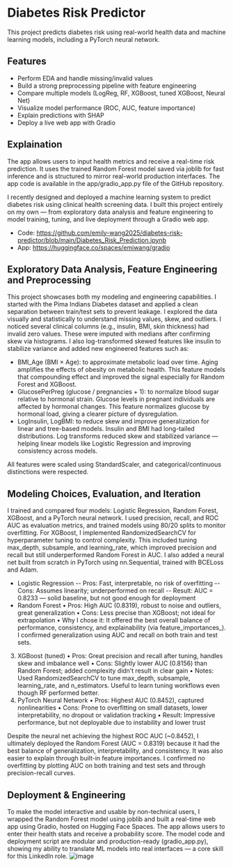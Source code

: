 # Diabetes Risk Predictor

This project predicts diabetes risk using real-world health data and machine learning models, including a PyTorch neural network.

## Features
- Perform EDA and handle missing/invalid values
- Build a strong preprocessing pipeline with feature engineering
- Compare multiple models (LogReg, RF, XGBoost, tuned XGBoost, Neural Net)
- Visualize model performance (ROC, AUC, feature importance)
- Explain predictions with SHAP
- Deploy a live web app with Gradio


## Explaination

The app allows users to input health metrics and receive a real-time risk prediction. It uses the trained Random Forest model saved via joblib for fast inference and is structured to mirror real-world production interfaces. The app code is available in the app/gradio_app.py file of the GitHub repository.

I recently designed and deployed a machine learning system to predict diabetes risk using clinical health screening data. I built this project entirely on my own — from exploratory data analysis and feature engineering to model training, tuning, and live deployment through a Gradio web app.

- Code: https://github.com/emily-wang2025/diabetes-risk-predictor/blob/main/Diabetes_Risk_Prediction.ipynb
- App: https://huggingface.co/spaces/emiwang/gradio

## Exploratory Data Analysis, Feature Engineering and Preprocessing

This project showcases both my modeling and engineering capabilities. I started with the Pima Indians Diabetes dataset and applied a clean separation between train/test sets to prevent leakage. I explored the data visually and statistically to understand missing values, skew, and outliers. I noticed several clinical columns (e.g., insulin, BMI, skin thickness) had invalid zero values. These were imputed with medians after confirming skew via histograms. I also log-transformed skewed features like insulin to stabilize variance and added new engineered features such as:
-	BMI_Age (BMI × Age): to approximate metabolic load over time. Aging amplifies the effects of obesity on metabolic health. This feature models that compounding effect and improved the signal especially for Random Forest and XGBoost.
-	GlucosePerPreg (glucose / pregnancies + 1): to normalize blood sugar relative to hormonal strain. Glucose levels in pregnant individuals are affected by hormonal changes. This feature normalizes glucose by hormonal load, giving a clearer picture of dysregulation.
-	LogInsulin, LogBMI: to reduce skew and improve generalization for linear and tree-based models. Insulin and BMI had long-tailed distributions. Log transforms reduced skew and stabilized variance — helping linear models like Logistic Regression and improving consistency across models.

All features were scaled using StandardScaler, and categorical/continuous distinctions were respected.

## Modeling Choices, Evaluation, and Iteration
I trained and compared four models: Logistic Regression, Random Forest, XGBoost, and a PyTorch neural network. I used precision, recall, and ROC AUC as evaluation metrics, and trained models using 80/20 splits to monitor overfitting. For XGBoost, I implemented RandomizedSearchCV for hyperparameter tuning to control complexity. This included tuning max_depth, subsample, and learning_rate, which improved precision and recall but still underperformed Random Forest in AUC. I also added a neural net built from scratch in PyTorch using nn.Sequential, trained with BCELoss and Adam.
- Logistic Regression
--	Pros: Fast, interpretable, no risk of overfitting
--	Cons: Assumes linearity; underperformed on recall
-- Result: AUC = 0.8233 — solid baseline, but not good enough for deployment
- Random Forest
•	Pros: High AUC (0.8319), robust to noise and outliers, great generalization
•	Cons: Less precise than XGBoost; not ideal for extrapolation
•	Why I chose it: It offered the best overall balance of performance, consistency, and explainability (via feature_importances_). I confirmed generalization using AUC and recall on both train and test sets.
3. XGBoost (tuned)
•	Pros: Great precision and recall after tuning, handles skew and imbalance well
•	Cons: Slightly lower AUC (0.8156) than Random Forest; added complexity didn’t result in clear gain
•	Notes: Used RandomizedSearchCV to tune max_depth, subsample, learning_rate, and n_estimators. Useful to learn tuning workflows even though RF performed better.
4. PyTorch Neural Network
•	Pros: Highest AUC (0.8452), captured nonlinearities
•	Cons: Prone to overfitting on small datasets, lower interpretability, no dropout or validation tracking
•	Result: Impressive performance, but not deployable due to instability and lower trust


Despite the neural net achieving the highest ROC AUC (~0.8452), I ultimately deployed the Random Forest (AUC = 0.8319) because it had the best balance of generalization, interpretability, and consistency. It was also easier to explain through built-in feature importances. I confirmed no overfitting by plotting AUC on both training and test sets and through precision-recall curves.

## Deployment & Engineering
To make the model interactive and usable by non-technical users, I wrapped the Random Forest model using joblib and built a real-time web app using Gradio, hosted on Hugging Face Spaces. The app allows users to enter their health stats and receive a probability score. The model code and deployment script are modular and production-ready (gradio_app.py), showing my ability to translate ML models into real interfaces — a core skill for this LinkedIn role.
![image](https://github.com/user-attachments/assets/99c9c65b-0aaa-4b8b-80b9-9b6a1e1174ef)


